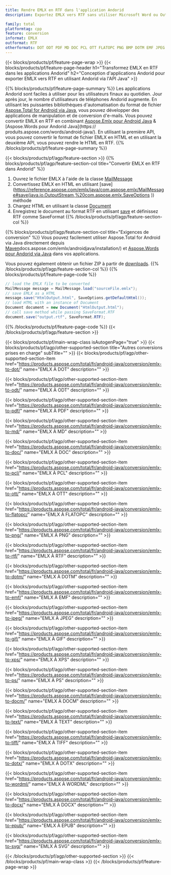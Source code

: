 ```yaml
---
title: Rendre EMLX en RTF dans l'application Andorid
description: Exportez EMLX vers RTF sans utiliser Microsoft Word ou Outlook dans vos applications Andorid

family: total
platformtag: cpp
feature: conversion
informat: EMLX
outformat: RTF
otherformats: DOT ODT PDF MD DOC PCL OTT FLATOPC PNG BMP DOTM EMF JPEG GIF XPS PS DOCM TEXT TIFF DOTX WORDML DOCX EPUB SVG
---
```

{{< blocks/products/pf/feature-page-wrap >}}
{{< blocks/products/pf/feature-page-header h1="Transformez EMLX en RTF dans les applications Andorid" h2="Conception d'applications Andorid pour exporter EMLX vers RTF en utilisant Andorid via l'API Java" >}}

{{% blocks/products/pf/feature-page-summary %}}
Les applications Andorid sont faciles à utiliser pour les utilisateurs finaux au quotidien. Jour après jour, le nombre d'utilisateurs de téléphones Andorid augmente. En utilisant les puissantes bibliothèques d'automatisation du format de fichier [Aspose.Total for Android via Java](https://products.aspose.com/total/android-java/), vous pouvez développer des applications de manipulation et de conversion d'e-mails. Vous pouvez convertir EMLX en RTF en combinant [Aspose.Emlx pour Android Java](https://products.aspose.com/emlx/android-java/) & [Aspose.Words pour Andorid Java](https:// produits.aspose.com/words/android-java/). En utilisant la première API, vous pouvez convertir le format de fichier EMLX en HTML et en utilisant la deuxième API, vous pouvez rendre le HTML en RTF. 
{{% /blocks/products/pf/feature-page-summary  %}}

{{< blocks/products/pf/agp/feature-section >}}
{{% blocks/products/pf/agp/feature-section-col title="Convertir EMLX en RTF dans Andorid" %}}
1. Ouvrez le fichier EMLX à l'aide de la classe [MailMessage](https://reference.aspose.com/emlx/java/com.aspose.emlx/mailmessage)
2. Convertissez EMLX en HTML en utilisant [save](https://reference.aspose.com/emlx/java/com.aspose.emlx/MailMessage#save(java.io.OutputStream,%20com.aspose.emlx.SaveOptions )) méthode
3. Chargez HTML en utilisant la classe [Document](https://reference.aspose.com/words/java/com.aspose.words/Document)
4. Enregistrez le document au format RTF en utilisant [save](https://reference.aspose.com/words/java/com.aspose.words/Document#save(java.lang.String,com.aspose.words.SaveOptions)) et définissez RTF comme SaveFormat
{{% /blocks/products/pf/agp/feature-section-col %}}

{{% blocks/products/pf/agp/feature-section-col title="Exigences de conversion" %}}
Vous pouvez facilement utiliser Aspose.Total for Android via Java directement depuis [Maven](https://releases.aspose.com/total/java/)docs.aspose.com/emlx/androidjava/installation/) et [Aspose.Words pour Andorid via Java](https://docs.aspose.com/words/java/install-aspose-words-for-android-via-java/#install-asposewords-for-android-via-java-from-maven-repository) dans vos applications.

Vous pouvez également obtenir un fichier ZIP à partir de [downloads](https://releases.aspose.com/total/androidjava).
{{% /blocks/products/pf/agp/feature-section-col %}}
{{% blocks/products/pf/feature-page-code %}}
```cs
// load the EMLX file to be converted
MailMessage message = MailMessage.load("sourceFile.emlx"); 
// save EMLX as a HTML 
message.save("HtmlOutput.html", SaveOptions.getDefaultHtml());
// load HTML with an instance of Document
Document document = new Document("HtmlOutput.html");
// call save method while passing SaveFormat.RTF
document.save("output.rtf", SaveFormat.RTF); 
```

{{% /blocks/products/pf/feature-page-code %}}
{{< /blocks/products/pf/agp/feature-section >}}

{{< blocks/products/pf/main-wrap-class isAutogenPage="true" >}}
{{< blocks/products/pf/agp/other-supported-section title="Autres conversions prises en charge" subTitle="" >}}
{{< blocks/products/pf/agp/other-supported-section-item href="https://products.aspose.com/total/fr/android-java/conversion/emlx-to-dot/" name="EMLX À DOT" description="" >}}

{{< blocks/products/pf/agp/other-supported-section-item href="https://products.aspose.com/total/fr/android-java/conversion/emlx-to-odt/" name="EMLX À ODT" description="" >}}

{{< blocks/products/pf/agp/other-supported-section-item href="https://products.aspose.com/total/fr/android-java/conversion/emlx-to-pdf/" name="EMLX À PDF" description="" >}}

{{< blocks/products/pf/agp/other-supported-section-item href="https://products.aspose.com/total/fr/android-java/conversion/emlx-to-md/" name="EMLX À MD" description="" >}}

{{< blocks/products/pf/agp/other-supported-section-item href="https://products.aspose.com/total/fr/android-java/conversion/emlx-to-doc/" name="EMLX À DOC" description="" >}}

{{< blocks/products/pf/agp/other-supported-section-item href="https://products.aspose.com/total/fr/android-java/conversion/emlx-to-pcl/" name="EMLX À PCL" description="" >}}

{{< blocks/products/pf/agp/other-supported-section-item href="https://products.aspose.com/total/fr/android-java/conversion/emlx-to-ott/" name="EMLX À OTT" description="" >}}

{{< blocks/products/pf/agp/other-supported-section-item href="https://products.aspose.com/total/fr/android-java/conversion/emlx-to-flatopc/" name="EMLX À FLATOPC" description="" >}}

{{< blocks/products/pf/agp/other-supported-section-item href="https://products.aspose.com/total/fr/android-java/conversion/emlx-to-png/" name="EMLX À PNG" description="" >}}

{{< blocks/products/pf/agp/other-supported-section-item href="https://products.aspose.com/total/fr/android-java/conversion/emlx-to-rtf/" name="EMLX À RTF" description="" >}}

{{< blocks/products/pf/agp/other-supported-section-item href="https://products.aspose.com/total/fr/android-java/conversion/emlx-to-dotm/" name="EMLX À DOTM" description="" >}}

{{< blocks/products/pf/agp/other-supported-section-item href="https://products.aspose.com/total/fr/android-java/conversion/emlx-to-emf/" name="EMLX À EMF" description="" >}}

{{< blocks/products/pf/agp/other-supported-section-item href="https://products.aspose.com/total/fr/android-java/conversion/emlx-to-jpeg/" name="EMLX À JPEG" description="" >}}

{{< blocks/products/pf/agp/other-supported-section-item href="https://products.aspose.com/total/fr/android-java/conversion/emlx-to-gif/" name="EMLX À GIF" description="" >}}

{{< blocks/products/pf/agp/other-supported-section-item href="https://products.aspose.com/total/fr/android-java/conversion/emlx-to-xps/" name="EMLX À XPS" description="" >}}

{{< blocks/products/pf/agp/other-supported-section-item href="https://products.aspose.com/total/fr/android-java/conversion/emlx-to-ps/" name="EMLX À PS" description="" >}}

{{< blocks/products/pf/agp/other-supported-section-item href="https://products.aspose.com/total/fr/android-java/conversion/emlx-to-docm/" name="EMLX À DOCM" description="" >}}

{{< blocks/products/pf/agp/other-supported-section-item href="https://products.aspose.com/total/fr/android-java/conversion/emlx-to-text/" name="EMLX À TEXT" description="" >}}

{{< blocks/products/pf/agp/other-supported-section-item href="https://products.aspose.com/total/fr/android-java/conversion/emlx-to-tiff/" name="EMLX À TIFF" description="" >}}

{{< blocks/products/pf/agp/other-supported-section-item href="https://products.aspose.com/total/fr/android-java/conversion/emlx-to-dotx/" name="EMLX À DOTX" description="" >}}

{{< blocks/products/pf/agp/other-supported-section-item href="https://products.aspose.com/total/fr/android-java/conversion/emlx-to-wordml/" name="EMLX À WORDML" description="" >}}

{{< blocks/products/pf/agp/other-supported-section-item href="https://products.aspose.com/total/fr/android-java/conversion/emlx-to-docx/" name="EMLX À DOCX" description="" >}}

{{< blocks/products/pf/agp/other-supported-section-item href="https://products.aspose.com/total/fr/android-java/conversion/emlx-to-epub/" name="EMLX À EPUB" description="" >}}

{{< blocks/products/pf/agp/other-supported-section-item href="https://products.aspose.com/total/fr/android-java/conversion/emlx-to-svg/" name="EMLX À SVG" description="" >}}


{{< /blocks/products/pf/agp/other-supported-section >}}
{{< /blocks/products/pf/main-wrap-class >}}
{{< /blocks/products/pf/feature-page-wrap >}}
